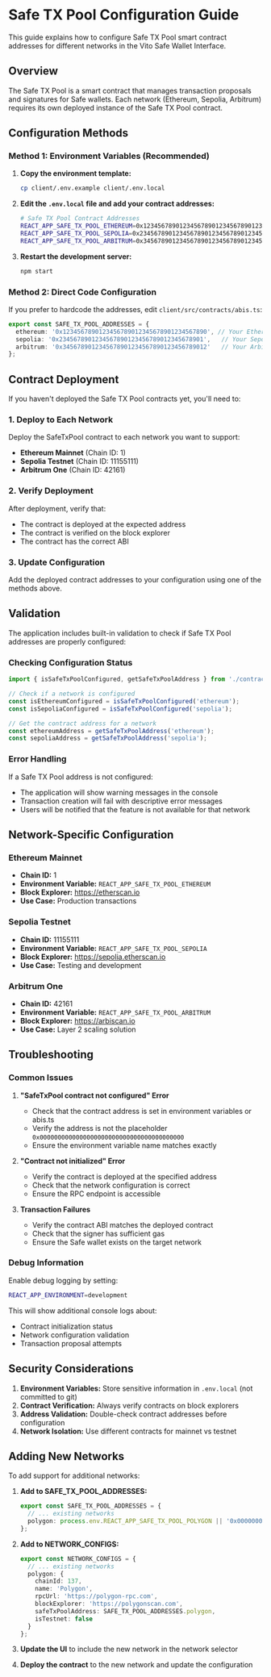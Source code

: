 # Safe TX Pool Configuration Guide

This guide explains how to configure Safe TX Pool smart contract addresses for different networks in the Vito Safe Wallet Interface.

## Overview

The Safe TX Pool is a smart contract that manages transaction proposals and signatures for Safe wallets. Each network (Ethereum, Sepolia, Arbitrum) requires its own deployed instance of the Safe TX Pool contract.

## Configuration Methods

### Method 1: Environment Variables (Recommended)

1. **Copy the environment template:**
   ```bash
   cp client/.env.example client/.env.local
   ```

2. **Edit the `.env.local` file and add your contract addresses:**
   ```bash
   # Safe TX Pool Contract Addresses
   REACT_APP_SAFE_TX_POOL_ETHEREUM=0x1234567890123456789012345678901234567890
   REACT_APP_SAFE_TX_POOL_SEPOLIA=0x2345678901234567890123456789012345678901
   REACT_APP_SAFE_TX_POOL_ARBITRUM=0x3456789012345678901234567890123456789012
   ```

3. **Restart the development server:**
   ```bash
   npm start
   ```

### Method 2: Direct Code Configuration

If you prefer to hardcode the addresses, edit `client/src/contracts/abis.ts`:

```typescript
export const SAFE_TX_POOL_ADDRESSES = {
  ethereum: '0x1234567890123456789012345678901234567890', // Your Ethereum mainnet address
  sepolia: '0x2345678901234567890123456789012345678901',   // Your Sepolia testnet address
  arbitrum: '0x3456789012345678901234567890123456789012'   // Your Arbitrum address
};
```

## Contract Deployment

If you haven't deployed the Safe TX Pool contracts yet, you'll need to:

### 1. Deploy to Each Network

Deploy the SafeTxPool contract to each network you want to support:

- **Ethereum Mainnet** (Chain ID: 1)
- **Sepolia Testnet** (Chain ID: 11155111)
- **Arbitrum One** (Chain ID: 42161)

### 2. Verify Deployment

After deployment, verify that:
- The contract is deployed at the expected address
- The contract is verified on the block explorer
- The contract has the correct ABI

### 3. Update Configuration

Add the deployed contract addresses to your configuration using one of the methods above.

## Validation

The application includes built-in validation to check if Safe TX Pool addresses are properly configured:

### Checking Configuration Status

```typescript
import { isSafeTxPoolConfigured, getSafeTxPoolAddress } from './contracts/abis';

// Check if a network is configured
const isEthereumConfigured = isSafeTxPoolConfigured('ethereum');
const isSepoliaConfigured = isSafeTxPoolConfigured('sepolia');

// Get the contract address for a network
const ethereumAddress = getSafeTxPoolAddress('ethereum');
const sepoliaAddress = getSafeTxPoolAddress('sepolia');
```

### Error Handling

If a Safe TX Pool address is not configured:
- The application will show warning messages in the console
- Transaction creation will fail with descriptive error messages
- Users will be notified that the feature is not available for that network

## Network-Specific Configuration

### Ethereum Mainnet
- **Chain ID:** 1
- **Environment Variable:** `REACT_APP_SAFE_TX_POOL_ETHEREUM`
- **Block Explorer:** https://etherscan.io
- **Use Case:** Production transactions

### Sepolia Testnet
- **Chain ID:** 11155111
- **Environment Variable:** `REACT_APP_SAFE_TX_POOL_SEPOLIA`
- **Block Explorer:** https://sepolia.etherscan.io
- **Use Case:** Testing and development

### Arbitrum One
- **Chain ID:** 42161
- **Environment Variable:** `REACT_APP_SAFE_TX_POOL_ARBITRUM`
- **Block Explorer:** https://arbiscan.io
- **Use Case:** Layer 2 scaling solution

## Troubleshooting

### Common Issues

1. **"SafeTxPool contract not configured" Error**
   - Check that the contract address is set in environment variables or abis.ts
   - Verify the address is not the placeholder `0x0000000000000000000000000000000000000000`
   - Ensure the environment variable name matches exactly

2. **"Contract not initialized" Error**
   - Verify the contract is deployed at the specified address
   - Check that the network configuration is correct
   - Ensure the RPC endpoint is accessible

3. **Transaction Failures**
   - Verify the contract ABI matches the deployed contract
   - Check that the signer has sufficient gas
   - Ensure the Safe wallet exists on the target network

### Debug Information

Enable debug logging by setting:
```bash
REACT_APP_ENVIRONMENT=development
```

This will show additional console logs about:
- Contract initialization status
- Network configuration validation
- Transaction proposal attempts

## Security Considerations

1. **Environment Variables:** Store sensitive information in `.env.local` (not committed to git)
2. **Contract Verification:** Always verify contracts on block explorers
3. **Address Validation:** Double-check contract addresses before configuration
4. **Network Isolation:** Use different contracts for mainnet vs testnet

## Adding New Networks

To add support for additional networks:

1. **Add to SAFE_TX_POOL_ADDRESSES:**
   ```typescript
   export const SAFE_TX_POOL_ADDRESSES = {
     // ... existing networks
     polygon: process.env.REACT_APP_SAFE_TX_POOL_POLYGON || '0x0000000000000000000000000000000000000000'
   };
   ```

2. **Add to NETWORK_CONFIGS:**
   ```typescript
   export const NETWORK_CONFIGS = {
     // ... existing networks
     polygon: {
       chainId: 137,
       name: 'Polygon',
       rpcUrl: 'https://polygon-rpc.com',
       blockExplorer: 'https://polygonscan.com',
       safeTxPoolAddress: SAFE_TX_POOL_ADDRESSES.polygon,
       isTestnet: false
     }
   };
   ```

3. **Update the UI** to include the new network in the network selector

4. **Deploy the contract** to the new network and update the configuration
